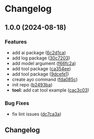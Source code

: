 # Changelog

## 1.0.0 (2024-08-18)


### Features

* add ai package ([6c2d1ca](https://github.com/b4nst/ayo/commit/6c2d1ca0ce1935c283628be20e532c84e12583a2))
* add log package ([30c7203](https://github.com/b4nst/ayo/commit/30c720330815ebc0a16e27c3845cd8c4e1edffdb))
* add model argument ([f66fc2a](https://github.com/b4nst/ayo/commit/f66fc2a4de8b4c168b7e5197bee58733182ca8de))
* add tool package ([ca354ee](https://github.com/b4nst/ayo/commit/ca354ee459851a78da996c3042cdc4da8e3d1376))
* add tool package ([9dcefe1](https://github.com/b4nst/ayo/commit/9dcefe1b3984423f277b51ae36abadbf345347ba))
* create ayo command ([fda085c](https://github.com/b4nst/ayo/commit/fda085c831ac1866210839e43c0c195e80ff805b))
* init repo ([b2493ba](https://github.com/b4nst/ayo/commit/b2493ba45a8194b3a27ec5053a91594c3f607d5b))
* **tool:** add cat tool example ([cac3c03](https://github.com/b4nst/ayo/commit/cac3c03c63da261cf67d0471b307cbcd7ce196a7))


### Bug Fixes

* fix lint issues ([dc7ca3a](https://github.com/b4nst/ayo/commit/dc7ca3a176a7d08e09666a3c83ef24525de0defc))

## Changelog
